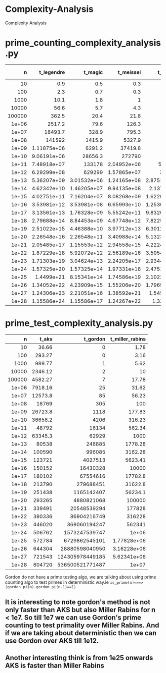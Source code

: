 # Complexity-Analysis
Complexity Analysis

# prime_counting_complexity_analysis.py


|          n |       t_legendre |          t_magic |        t_meissel |         t_lehmer |            t_lmo |   t_del_riv or t_gordon |
| ----------:| ----------------:| ----------------:| ----------------:| ----------------:| ----------------:| ----------------:|
|     10     |      0.9         |      0.5         |      0.3         |      0.1         |      8           |             0.4         |
|    100     |      2.3         |      0.7         |      0.3         |      0.1         |     58.9         |             0.5         |
|   1000     |     10.1         |      1.8         |      1           |      0.1         |    331.7         |             1           |
|  10000     |     56.6         |      5.7         |      4.3         |      0.3         |   1732.3         |             2.6         |
| 100000     |    362.5         |     20.4         |     21.8         |      1.3         |   8734           |             7.8         |
|      1e+06 |   2517.2         |     79.6         |    126.3         |      6.3         |  43169.8         |            25.2         |
|      1e+07 |  18493.7         |    328.9         |    795.3         |     34.2         | 210699           |            85.8         |
|      1e+08 | 141592           |   1415.9         |   5327.9         |    200.5         |      1.01948e+06 |           305.1         |
|      1e+09 |      1.11875e+06 |   6291.2         |  37419.8         |   1251.6         |      4.90195e+06 |          1118.8         |
|      1e+10 |      9.06191e+06 |  28656.3         | 272790           |   8211.8         |      2.34584e+07 |          4206.2         |
|      1e+11 |      7.48918e+07 | 133178           |      2.04952e+06 |  56087.8         |      1.11846e+08 |         16134.9         |
|      1e+12 |      6.29299e+08 | 629299           |      1.57865e+07 | 396017           |      5.31698e+08 |         62929.9         |
|      1e+13 |      5.36207e+09 |      3.01532e+06 |      1.24165e+08 |      2.87518e+06 |      2.52152e+09 |        248885           |
|      1e+14 |      4.62342e+10 |      1.46205e+07 |      9.94135e+08 |      2.1376e+07  |      1.19342e+10 |        996086           |
|      1e+15 |      4.02751e+11 |      7.16204e+07 |      8.08268e+09 |      1.62209e+08 |      5.63891e+10 |             4.02751e+06 |
|      1e+16 |      3.53981e+12 |      3.53981e+08 |      6.65993e+10 |      1.25302e+09 |      2.66057e+11 |             1.64303e+07 |
|      1e+17 |      3.13561e+13 |      1.76328e+09 |      5.55242e+11 |      9.83203e+09 |      1.25377e+12 |             6.75546e+07 |
|      1e+18 |      2.79688e+14 |      8.84453e+09 |      4.67748e+12 |      7.82256e+10 |      5.90195e+12 |             2.79688e+08 |
|      1e+19 |      2.51022e+15 |      4.46388e+10 |      3.97712e+13 |      6.30122e+11 |      2.77565e+13 |             1.16514e+09 |
|      1e+20 |      2.26548e+16 |      2.26548e+11 |      3.40988e+14 |      5.13238e+12 |      1.30428e+14 |             4.88082e+09 |
|      1e+21 |      2.05485e+17 |      1.15553e+12 |      2.94558e+15 |      4.22242e+13 |      6.12434e+14 |             2.05485e+10 |
|      1e+22 |      1.87229e+18 |      5.92072e+12 |      2.56189e+16 |      3.50549e+14 |      2.87382e+15 |             8.69042e+10 |
|      1e+23 |      1.71303e+19 |      3.04624e+13 |      2.24205e+17 |      2.93446e+15 |      1.34772e+16 |             3.6906e+11  |
|      1e+24 |      1.57325e+20 |      1.57325e+14 |      1.97331e+18 |      2.47511e+16 |      6.31698e+16 |             1.57325e+12 |
|      1e+25 |      1.4499e+21  |      8.15341e+14 |      1.74586e+19 |      2.10222e+17 |      2.95942e+17 |             6.72986e+12 |
|      1e+26 |      1.34052e+22 |      4.23909e+15 |      1.55206e+20 |      1.79699e+18 |      1.38583e+18 |             2.88806e+13 |
|      1e+27 |      1.24306e+23 |      2.21051e+16 |      1.38592e+21 |      1.5452e+19  |      6.48691e+18 |             1.24306e+14 |
|      1e+28 |      1.15586e+24 |      1.15586e+17 |      1.24267e+22 |      1.336e+20   |      3.03531e+19 |             5.36501e+14 |


# prime_test_complexity_analysis.py

|          n |     t_aks |        t_gordon |   t_miller_rabins |
|-----------:|----------:|----------------:|------------------:|
|     10     |     36.66 |               0 |       1.78        |
|    100     |    293.27 |               0 |       3.16        |
|   1000     |    989.77 |               1 |       5.62        |
|  10000     |   2346.12 |               2 |      10           |
| 100000     |   4582.27 |               7 |      17.78        |
|      1e+06 |   7918.16 |              25 |      31.62        |
|      1e+07 |  12573.8  |              85 |      56.23        |
|      1e+08 |  18769    |             305 |     100           |
|      1e+09 |  26723.8  |            1118 |     177.83        |
|      1e+10 |  36658.2  |            4206 |     316.23        |
|      1e+11 |  48792    |           16134 |     562.34        |
|      1e+12 |  63345.3  |           62929 |    1000           |
|      1e+13 |  80538    |          248885 |    1778.28        |
|      1e+14 | 100590    |          996085 |    3162.28        |
|      1e+15 | 123721    |         4027513 |    5623.41        |
|      1e+16 | 150152    |        16430328 |   10000           |
|      1e+17 | 180102    |        67554616 |   17782.8         |
|      1e+18 | 213790    |       279688451 |   31622.8         |
|      1e+19 | 251438    |      1165142407 |   56234.1         |
|      1e+20 | 293265    |      4880821068 |  100000           |
|      1e+21 | 339491    |     20548539294 |  177828           |
|      1e+22 | 390336    |     86904216749 |  316228           |
|      1e+23 | 446020    |    369060194247 |  562341           |
|      1e+24 | 506762    |   1573247539747 |       1e+06       |
|      1e+25 | 572784    |   6729862545101 |       1.77828e+06 |
|      1e+26 | 644304    |  28880598040950 |       3.16228e+06 |
|      1e+27 | 721543    | 124305978449185 |       5.62341e+06 |
|      1e+28 | 804720    | 536500521771487 |       1e+07       |

Gordon do not have a prime testing algo, we are talking about using prime counting algo to test primes in deterministic way.ie `is_prime(n)<==>(gordon_pi(n)-gordon_pi(n-1)==1)`

## It is interesting to note gordon's method is not only faster than AKS but also Miller Rabins for n < 1e7. So till 1e7 we can use Gordon's prime counting to test primality over Miller Rabins. And if we are taking about deterministic then we can use Gordon over AKS till 1e12.

## Another interesting think is from 1e25 onwards AKS is faster than Miller Rabins
